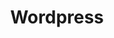 ---
draft: false
title: Wordpress
content:
  id: wordpress
  name: Wordpress
  logo: /images/applications/cms/wordpress/logo.png
  website: https://wordpress.org/
  iframe_website: /website-iframe/applications/cms/wordpress
  dashboardImage: /images/applications/cms/wordpress/screenshot-1.jpg
  short_description: WordPress is open-source software you can use to create a beautiful website, blog or app.
  description: WordPress is a free and open-source content management system. The core WordPress software is built by hundreds of community volunteers. You can avail of any of thousands of plugins and themes to transform your site. Over 60 million people have chosen WordPress to power the place on the web they call home. WordPress is written in PHP and paired with a MySQL or MariaDB database.
  features:
    - title: Easy to use
      description: "WordPress is very easy to use and has an intuitive interface. It's easy to quickly add new pages, blog posts, images, etc. Since the technology is so simple, the time spent on formatting is greatly reduced."
    - title: Search engines love WordPress sites
      description: "The code behind WordPress is clean and simple, making it easy for search engines to read and index a site's content. In addition, each page, post and image can have its own meta tag keywords, description and title, and be optimized for specific keywords. This enables very precise search-engine optimization (SEO). You can also use tags to further enhance your SEO efforts."
    - title: You have control of your site
      description: "You don't have to wait for your web designer to make simple updates to your site. With WordPress, you have control of nearly every aspect of your site and can easily make those simple updates yourself."
    - title: Built-in blog, ready to go
      description: "Since WordPress was originally created as a blogging platform, blogging capabilities are built in and easy to integrate, if desired. It's also easy to set up RSS/email subscriptions to your blog and commenting capabilities, and automatically add the most recent blog posts to other pages of the site (your home page, for example). This helps to extend your reach and make your site more dynamic and interactive."
  screenshots:
    - /images/applications/cms/wordpress/screenshot-1.jpg
    - /images/applications/cms/wordpress/screenshot-2.jpg
---